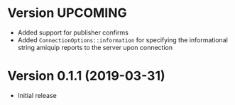 # Version UPCOMING

* Added support for publisher confirms
* Added `ConnectionOptions::information` for specifying the informational string amiquip reports to the server upon connection

# Version 0.1.1 (2019-03-31)

* Initial release
